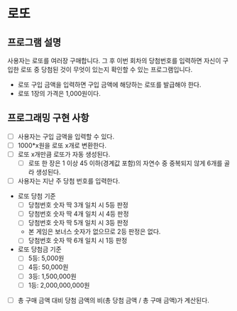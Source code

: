 # 로또

## 프로그램 설명
사용자는 로또를 여러장 구매합니다. 그 후 이번 회차의 당첨번호를 입력하면 자신이 구입한 로또 중 당첨된 것이
무엇이 있는지 확인할 수 있는 프로그램입니다.

- 로또 구입 금액을 입력하면 구입 금액에 해당하는 로또를 발급해야 한다.
- 로또 1장의 가격은 1,000원이다.

## 프로그래밍 구현 사항
- [ ] 사용자는 구입 금액을 입력할 수 있다.
- [ ] 1000*x원을 로또 x개로 변환한다.
- [ ] 로또 x개만큼 로또가 자동 생성된다.
  - [ ] 로또 한 장은 1 이상 45 이하(경계값 포함)의 자연수 중 중복되지 않게 6개를 골라 생성된다.
- [ ] 사용자는 지난 주 당첨 번호를 입력한다.
- 로또 당첨 기준
  - [ ] 당첨번호 숫자 딱 3개 일치 시 5등 판정
  - [ ] 당첨번호 숫자 딱 4개 일치 시 4등 판정
  - [ ] 당첨번호 숫자 딱 5개 일치 시 3등 판정
  - 본 게임은 보너스 숫자가 없으므로 2등 판정은 없다.
  - [ ] 당첨번호 숫자 딱 6개 일치 시 1등 판정
- 로또 당첨금 기준
  - [ ] 5등: 5,000원
  - [ ] 4등: 50,000원
  - [ ] 3등: 1,500,000원
  - [ ] 1등: 2,000,000,000원
- [ ] 총 구매 금액 대비 당첨 금액의 비(총 당첨 금액 / 총 구매 금액)가 계산된다.
